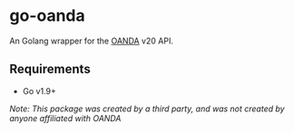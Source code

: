# go-oanda
An Golang wrapper for the [OANDA](http://developer.oanda.com/) v20 API.

## Requirements
- Go v1.9+

_Note: This package was created by a third party, and was not created by anyone affiliated with OANDA_
